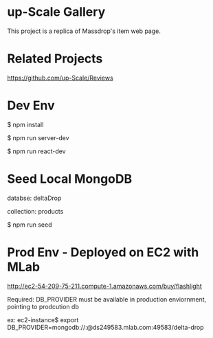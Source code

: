 # up-Scale Gallery
This project is a replica of Massdrop's item web page.

# Related Projects
https://github.com/up-Scale/Reviews

# Dev Env
$ npm install

$ npm run server-dev

$ npm run react-dev

# Seed Local MongoDB
databse: deltaDrop

collection: products

$ npm run seed

# Prod Env - Deployed on EC2 with MLab
http://ec2-54-209-75-211.compute-1.amazonaws.com/buy/flashlight

Required: DB_PROVIDER must be available in production enviornment, pointing to prodcution db

ex: ec2-instance$ export DB_PROVIDER=mongodb://<un>:<pw>@ds249583.mlab.com:49583/delta-drop
